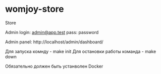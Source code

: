 # womjoy-store
Store

Admin login: admin@app.test pass: password

Admin panel: http://localhost/admin/dashboard/


Для запуска комнду - make init
Для остановки работы команда - make down

Обязательно должен быть устанволен Docker

